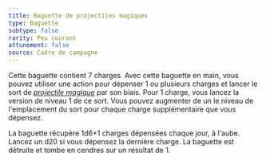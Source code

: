 ```yaml
---
title: Baguette de projectiles magiques
type: Baguette
subtype: false
rarity: Peu courant
attunement: false
source: Cadre de campagne
---
```

Cette baguette contient 7 charges. Avec cette baguette en main, vous pouvez utiliser une action pour dépenser 1 ou plusieurs charges et lancer le sort de [_projectile magique_](/grimoire/projectile-magique/) par son biais. Pour 1 charge, vous lancez la version de niveau 1 de ce sort. Vous pouvez augmenter de un le niveau de l'emplacement du sort pour chaque charge supplémentaire que vous dépensez.

La baguette récupère 1d6+1 charges dépensées chaque jour, à l'aube. Lancez un d20 si vous dépensez la dernière charge. La baguette est détruite et tombe en cendres sur un résultat de 1.
